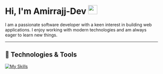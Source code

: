 # Hi, I'm Amirrajj-Dev <img src="https://camo.githubusercontent.com/d552948e7884c41fde2d32b9221d79f0df2076c7d824aaab954ca93f53d95884/68747470733a2f2f6d656469612e67697068792e636f6d2f6d656469612f6876524a434c467a6361737252346961377a2f67697068792e676966" width="30" >

I am a passionate software developer with a keen interest in building web applications. I enjoy working with modern technologies and am always eager to learn new things.

---

## 🚀 Technologies & Tools

[![My Skills](https://skillicons.dev/icons?i=js,html,css,tailwind,mongodb,nodejs,react,vite,nextjs,materialui,express,ts,redux,prisma,postgres)](https://skillicons.dev)
